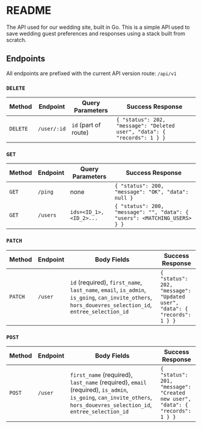 # README

The API used for our wedding site, built in Go. This is a simple API used to save wedding guest preferences
and responses using a stack built from scratch.

## Endpoints

All endpoints are prefixed with the current API version route: `/api/v1`

### `DELETE`

| Method | Endpoint | Query Parameters | Success Response |
| ------ | -------- | ---------------- | ---------------- |
| `DELETE` | `/user/:id` | `id` (part of route) | `{ "status": 202, "message": "Deleted user", "data": { "records": 1 } }` |

### `GET`

| Method | Endpoint | Query Parameters | Success Response |
| ------ | -------- | ---------------- | ---------------- |
| `GET` | `/ping` | none | `{ "status": 200, "message": "OK", "data": null }` |
| `GET` | `/users` | `ids=<ID_1>,<ID_2>...` | `{ "status": 200, "message": "", "data": { "users": <MATCHING_USERS> } }` |

### `PATCH`

| Method | Endpoint | Body Fields | Success Response |
| ------ | -------- | ----------- | ---------------- |
| `PATCH` | `/user` | `id` (required), `first_name`, `last_name`, `email`, `is_admin`, `is_going`, `can_invite_others`, `hors_douevres_selection_id`, `entree_selection_id`  | `{ "status": 202, "message": "Updated user", "data": { "records": 1 } }` |

### `POST`

| Method | Endpoint | Body Fields | Success Response |
| ------ | -------- | ----------- | ---------------- |
| `POST` | `/user` | `first_name` (required), `last_name` (required), `email` (required), `is_admin`, `is_going`, `can_invite_others`, `hors_douevres_selection_id`, `entree_selection_id` | `{ "status": 201, "message": "Created new user", "data": { "records": 1 } }` |
